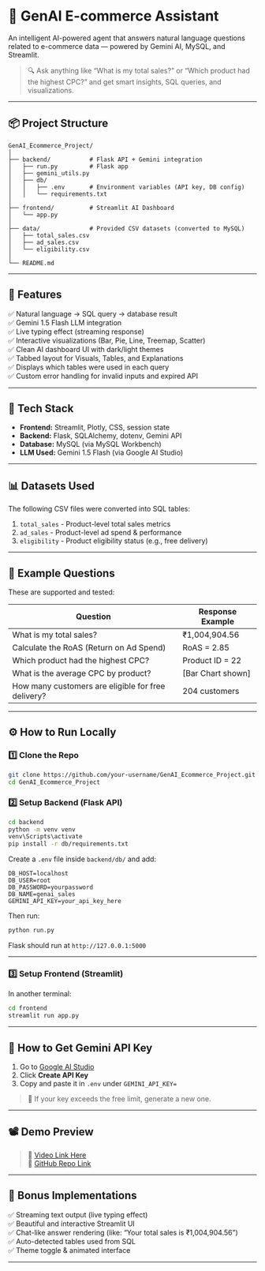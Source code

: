 # 🤖 GenAI E-commerce Assistant

An intelligent AI-powered agent that answers natural language questions related to e-commerce data — powered by Gemini AI, MySQL, and Streamlit.

> 🔍 Ask anything like “What is my total sales?” or “Which product had the highest CPC?” and get smart insights, SQL queries, and visualizations.

---

## 📦 Project Structure

```
GenAI_Ecommerce_Project/
│
├── backend/           # Flask API + Gemini integration
│   ├── run.py         # Flask app
│   ├── gemini_utils.py
│   ├── db/            
│   │   ├── .env       # Environment variables (API key, DB config)
│   │   └── requirements.txt
│
├── frontend/          # Streamlit AI Dashboard
│   └── app.py         
│
├── data/              # Provided CSV datasets (converted to MySQL)
│   ├── total_sales.csv
│   ├── ad_sales.csv
│   └── eligibility.csv
│
└── README.md
```

---

## 🚀 Features

✅ Natural language → SQL query → database result  
✅ Gemini 1.5 Flash LLM integration  
✅ Live typing effect (streaming response)  
✅ Interactive visualizations (Bar, Pie, Line, Treemap, Scatter)  
✅ Clean AI dashboard UI with dark/light themes  
✅ Tabbed layout for Visuals, Tables, and Explanations  
✅ Displays which tables were used in each query  
✅ Custom error handling for invalid inputs and expired API

---

## 🧠 Tech Stack

- **Frontend:** Streamlit, Plotly, CSS, session state
- **Backend:** Flask, SQLAlchemy, dotenv, Gemini API
- **Database:** MySQL (via MySQL Workbench)
- **LLM Used:** Gemini 1.5 Flash (via Google AI Studio)

---

## 📊 Datasets Used

The following CSV files were converted into SQL tables:

1. `total_sales` - Product-level total sales metrics  
2. `ad_sales` - Product-level ad spend & performance  
3. `eligibility` - Product eligibility status (e.g., free delivery)

---

## 🧪 Example Questions

These are supported and tested:

| Question | Response Example |
|----------|------------------|
| What is my total sales? | ₹1,004,904.56 |
| Calculate the RoAS (Return on Ad Spend) | RoAS = 2.85 |
| Which product had the highest CPC? | Product ID = 22 |
| What is the average CPC by product? | [Bar Chart shown] |
| How many customers are eligible for free delivery? | 204 customers |

---

## ⚙️ How to Run Locally

### 1️⃣ Clone the Repo

```bash
git clone https://github.com/your-username/GenAI_Ecommerce_Project.git
cd GenAI_Ecommerce_Project
```

### 2️⃣ Setup Backend (Flask API)

```bash
cd backend
python -m venv venv
venv\Scripts\activate
pip install -r db/requirements.txt
```

Create a `.env` file inside `backend/db/` and add:

```
DB_HOST=localhost
DB_USER=root
DB_PASSWORD=yourpassword
DB_NAME=genai_sales
GEMINI_API_KEY=your_api_key_here
```

Then run:

```bash
python run.py
```

Flask should run at `http://127.0.0.1:5000`

---

### 3️⃣ Setup Frontend (Streamlit)

In another terminal:

```bash
cd frontend
streamlit run app.py
```

---

## 🔐 How to Get Gemini API Key

1. Go to [Google AI Studio](https://aistudio.google.com/app/apikey)
2. Click **Create API Key**
3. Copy and paste it in `.env` under `GEMINI_API_KEY=`

> 🛑 If your key exceeds the free limit, generate a new one.

---

## 📽️ Demo Preview

> 🎥 [Video Link Here](https://drive.google.com/file/d/1CsO-u2i8hIzfO2zv-Ng2o839dvQZB61n/view?usp=sharing)  
> 📂 [GitHub Repo Link](https://github.com/abubakar07g/GenAI-E-commerce-Assistance)

---

## 🎁 Bonus Implementations

✅ Streaming text output (live typing effect)  
✅ Beautiful and interactive Streamlit UI  
✅ Chat-like answer rendering (like: “Your total sales is ₹1,004,904.56”)  
✅ Auto-detected tables used from SQL  
✅ Theme toggle & animated interface  

---



